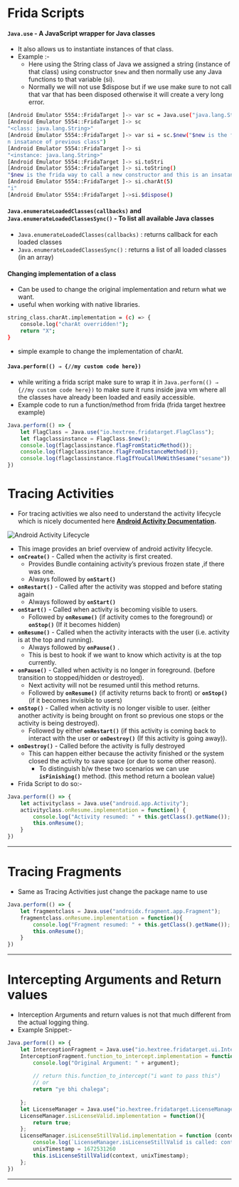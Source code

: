 # Frida Scripts

#### `Java.use` - A JavaScript wrapper for Java classes

* It also allows us to instantiate instances of that class.
* Example :-
  * Here using the String class of Java we assigned a string (instance of that class) using constructor `$new` and then normally use any Java functions to that variable (si).
  * Normally we will not use $dispose but if we use make sure to not call that var that has been disposed otherwise it will create a very long error.

```bash
[Android Emulator 5554::FridaTarget ]-> var sc = Java.use("java.lang.String")
[Android Emulator 5554::FridaTarget ]-> sc
"<class: java.lang.String>"
[Android Emulator 5554::FridaTarget ]-> var si = sc.$new("$new is the frida way to call a new constructor and this is a
n insatance of previous class")
[Android Emulator 5554::FridaTarget ]-> si
"<instance: java.lang.String>"
[Android Emulator 5554::FridaTarget ]-> si.toStri
[Android Emulator 5554::FridaTarget ]-> si.toString()
"$new is the frida way to call a new constructor and this is an insatance of previous class"
[Android Emulator 5554::FridaTarget ]-> si.charAt(5)
"i"
[Android Emulator 5554::FridaTarget ]->si.$dispose()
```

#### `Java.enumerateLoadedClasses(callbacks)` and `Java.enumerateLoadedClassesSync()` - To list all available Java classes

* `Java.enumerateLoadedClasses(callbacks)` : returns callback for each loaded classes
* `Java.enumerateLoadedClassesSync()` : returns a list of all loaded classes (in an array)

#### Changing implementation of a class

* Can be used to change the original implementation and return what we want.
* useful when working with native libraries.

```bash
string_class.charAt.implementation = (c) => {
    console.log("charAt overridden!");
    return "X";
}
```

* simple example to change the implementation of charAt.

#### `Java.perform(() ⇒ {//my custom code here})`

* while writing a frida script make sure to wrap it in `Java.perform(() ⇒ {//my custom code here})` to make sure it runs inside java vm where all the classes have already been loaded and easily accessible.
* Example code to run a function/method from frida (frida target hextree example)

```jsx
Java.perform(() => {
    let FlagClass = Java.use("io.hextree.fridatarget.FlagClass");
    let flagclassinstance = FlagClass.$new();
    console.log(flagclassinstance.flagFromStaticMethod());
    console.log(flagclassinstance.flagFromInstanceMethod());
    console.log(flagclassinstance.flagIfYouCallMeWithSesame("sesame"));
})
```

# Tracing Activities

* For tracing activities we also need to understand the activity lifecycle which is nicely documented here [**Android Activity Documentation**](https://developer.android.com/reference/android/app/Activity)**.**

![Android Activity Lifecycle](https://developer.android.com/images/activity_lifecycle.png)

* This image provides an brief overview of android activity lifecycle.
* **`onCreate()`** - Called when the activity is first created.
  * Provides Bundle containing activity’s previous frozen state ,if there was one.
  * Always followed by **`onStart()`**
* **`onRestart()`** - Called after the activity was stopped and before stating again
  * Always followed by **`onStart()`**
* **`onStart()`** - Called when activity is becoming visible to users.
  * Followed by **`onResume()`** (if activity comes to the foreground) or **`onStop()`** (If it becomes hidden)
* **`onResume()`** - Called when the activity interacts with the user (i.e. activity is at the top and running).
  * Always followed by **`onPause()`** .
  * This is best to hook if we want to know which activity is at the top currently.
* **`onPause()`** - Called when activity is no longer in foreground. (before transition to stopped/hidden or destroyed).
  * Next activity will not be resumed until this method returns.
  * Followed by **`onResume()`** (if activity returns back to front) or **`onStop()`** (if it becomes invisible to users)
* **`onStop()`** - Called when activity is no longer visible to user. (either another activity is being brought on front so previous one stops or the activity is being destroyed).
  * Followed by either **`onRestart()`** (if this activity is coming back to interact with the user or **`onDestroy()`** (If this activity is going away)).
* **`onDestroy()`** - Called before the activity is fully destroyed
  * This can happen either because the activity finished or the system closed the activity to save space (or due to some other reason).
    * To distinguish b/w these two scenarios we can use **`isFinishing()`** method. (this method return a boolean value)
* Frida Script to do so:-

```jsx
Java.perform(() => {
    let activityclass = Java.use("android.app.Activity");
    activityclass.onResume.implementation = function() {
        console.log("Activity resumed: " + this.getClass().getName());
        this.onResume();
    }
})
```

***

# Tracing Fragments

* Same as Tracing Activities just change the package name to use

```jsx
Java.perform(() => {
    let fragmentclass = Java.use("androidx.fragment.app.Fragment");
    fragmentclass.onResume.implementation = function(){
        console.log("Fragment resumed: " + this.getClass().getName());
        this.onResume();
    }
})
```

***

# Intercepting Arguments and Return values

* Interception Arguments and return values is not that much different from the actual logging thing.
* Example Snippet:-

```jsx
Java.perform(() => {
    let InterceptionFragment = Java.use("io.hextree.fridatarget.ui.InterceptionFragment");
    InterceptionFragment.function_to_intercept.implementation = function (argument){
        console.log("Original Argument: " + argument);
        
        // return this.function_to_intercept("i want to pass this")
        // or 
        return "ye bhi chalega";
        
    };
    let LicenseManager = Java.use("io.hextree.fridatarget.LicenseManager");
    LicenseManager.isLicenseValid.implementation = function(){
        return true;
    };
    LicenseManager.isLicenseStillValid.implementation = function (context, unixTimestamp) {
        console.log(`LicenseManager.isLicenseStillValid is called: context=${context}, unixTimestamp=${unixTimestamp}`);
        unixTimestamp = 1672531260
        this.isLicenseStillValid(context, unixTimestamp);
    };
})
```

***
